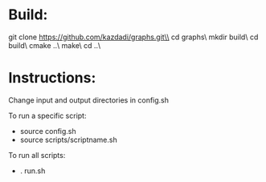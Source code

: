 # Build:
git clone https://github.com/kazdadi/graphs.git\\
cd graphs\\
mkdir build\\
cd build\\
cmake ..\\
make\\
cd ..\\

# Instructions:
Change input and output directories in config.sh

To run a specific script:
 - source config.sh
 - source scripts/scriptname.sh

To run all scripts:
 - . run.sh
